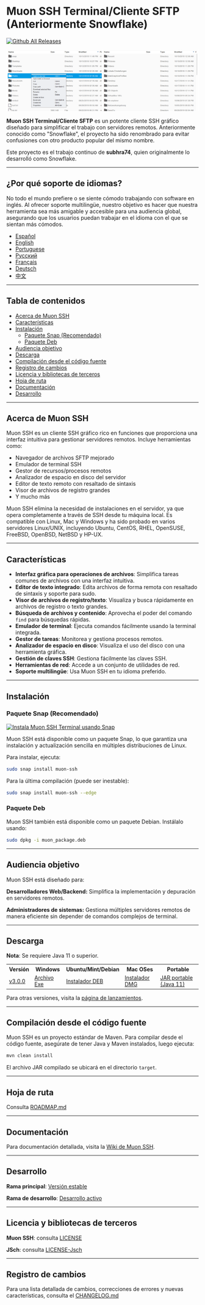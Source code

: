 # Muon SSH Terminal/Cliente SFTP (Anteriormente Snowflake)

[![Github All Releases](https://img.shields.io/github/downloads/subhra74/snowflake/total.svg)]()

<div> <img src="https://raw.githubusercontent.com/devlinx9/muonssh-screenshots/master/file-browser/2.png"> </div> 

**Muon SSH Terminal/Cliente SFTP** es un potente cliente SSH gráfico diseñado para simplificar el trabajo con servidores remotos. Anteriormente conocido como "Snowflake", el proyecto ha sido renombrado para evitar confusiones con otro producto popular del mismo nombre.

Este proyecto es el trabajo continuo de **subhra74**, quien originalmente lo desarrolló como Snowflake.

---

## ¿Por qué soporte de idiomas?

No todo el mundo prefiere o se siente cómodo trabajando con software en inglés. Al ofrecer soporte multilingüe, nuestro objetivo es hacer que nuestra herramienta sea más amigable y accesible para una audiencia global, asegurando que los usuarios puedan trabajar en el idioma con el que se sientan más cómodos.

- [Español](README_es.md)
- [English](README.md)
- [Portuguese](README_pt.md)
- [Pусский](README_ru.md)
- [Français](README_fr.md)
- [Deutsch](README_de.md)
- [中文](README_zh.md)

---

## Tabla de contenidos
- [Acerca de Muon SSH](#acerca-de-muon-ssh)
- [Características](#características)
- [Instalación](#instalación)
    - [Paquete Snap (Recomendado)](#paquete-snap-recomendado)
    - [Paquete Deb](#paquete-deb)
- [Audiencia objetivo](#audiencia-objetivo)
- [Descarga](#descarga)
- [Compilación desde el código fuente](#compilación-desde-el-código-fuente)
- [Registro de cambios](#registro-de-cambios)
- [Licencia y bibliotecas de terceros](#licencia-y-bibliotecas-de-terceros)
- [Hoja de ruta](#hoja-de-ruta)
- [Documentación](#documentación)
- [Desarrollo](#desarrollo)

---

## Acerca de Muon SSH
Muon SSH es un cliente SSH gráfico rico en funciones que proporciona una interfaz intuitiva para gestionar servidores remotos. Incluye herramientas como:
- Navegador de archivos SFTP mejorado
- Emulador de terminal SSH
- Gestor de recursos/procesos remotos
- Analizador de espacio en disco del servidor
- Editor de texto remoto con resaltado de sintaxis
- Visor de archivos de registro grandes
- Y mucho más

Muon SSH elimina la necesidad de instalaciones en el servidor, ya que opera completamente a través de SSH desde tu máquina local. Es compatible con Linux, Mac y Windows y ha sido probado en varios servidores Linux/UNIX, incluyendo Ubuntu, CentOS, RHEL, OpenSUSE, FreeBSD, OpenBSD, NetBSD y HP-UX.

---

## Características
- **Interfaz gráfica para operaciones de archivos**: Simplifica tareas comunes de archivos con una interfaz intuitiva.
- **Editor de texto integrado**: Edita archivos de forma remota con resaltado de sintaxis y soporte para sudo.
- **Visor de archivos de registro/texto**: Visualiza y busca rápidamente en archivos de registro o texto grandes.
- **Búsqueda de archivos y contenido**: Aprovecha el poder del comando `find` para búsquedas rápidas.
- **Emulador de terminal**: Ejecuta comandos fácilmente usando la terminal integrada.
- **Gestor de tareas**: Monitorea y gestiona procesos remotos.
- **Analizador de espacio en disco**: Visualiza el uso del disco con una herramienta gráfica.
- **Gestión de claves SSH**: Gestiona fácilmente las claves SSH.
- **Herramientas de red**: Accede a un conjunto de utilidades de red.
- **Soporte multilingüe**: Usa Muon SSH en tu idioma preferido.

---

## Instalación

### Paquete Snap (Recomendado)
[![Instala Muon SSH Terminal usando Snap](https://snapcraft.io/muon-ssh/badge.svg)](https://snapcraft.io/muon-ssh)

Muon SSH está disponible como un paquete Snap, lo que garantiza una instalación y actualización sencilla en múltiples distribuciones de Linux.

Para instalar, ejecuta:

```sh  
sudo snap install muon-ssh  
```

Para la última compilación (puede ser inestable):
```sh  
sudo snap install muon-ssh --edge    
```

### Paquete Deb
Muon SSH también está disponible como un paquete Debian. Instálalo usando:

```sh  
sudo dpkg -i muon_package.deb   
```

---

## Audiencia objetivo
Muon SSH está diseñado para:

**Desarrolladores Web/Backend:** Simplifica la implementación y depuración en servidores remotos.

**Administradores de sistemas:** Gestiona múltiples servidores remotos de manera eficiente sin depender de comandos complejos de terminal.

---

## Descarga
**Nota**: Se requiere Java 11 o superior.

<table>
  <tr>
    <th>Versión</th>
    <th>Windows</th>
    <th>Ubuntu/Mint/Debian</th>
    <th>Mac OSes</th>
    <th>Portable</th>
  </tr>
  <tr>
    <td>
      <a href="https://github.com/devlinx9/muon-ssh/releases/download/v3.0.0/muonssh_3.0.0.deb">v3.0.0</a>
    </td>
    <td>
      <a href="https://github.com/devlinx9/muon-ssh/releases/download/v3.0.0/muonssh_3.0.0.exe">Archivo Exe</a>
    </td>
    <td>
      <a href="https://github.com/devlinx9/muon-ssh/releases/download/v3.0.0/muonssh_3.0.0.deb">Instalador DEB</a>
    </td>
    <td>
      <a href="https://github.com/devlinx9/muon-ssh/releases/download/v3.0.0/muonssh_3.0.0.dmg">Instalador DMG</a>
    </td>
    <td>
      <a href="https://github.com/devlinx9/muon-ssh/releases/download/v3.0.0/muonssh_3.0.0.jar">JAR portable (Java 11)</a>
    </td>
  </tr>
</table>

Para otras versiones, visita la <a href="https://github.com/devlinx9/muon-ssh/releases">página de lanzamientos</a>.

---

## Compilación desde el código fuente
Muon SSH es un proyecto estándar de Maven. Para compilar desde el código fuente, asegúrate de tener Java y Maven instalados, luego ejecuta:
```sh  
mvn clean install  
```


El archivo JAR compilado se ubicará en el directorio `target`.

---

## Hoja de ruta
Consulta [ROADMAP.md](ROADMAP.md)

---

## Documentación
Para documentación detallada, visita la <a href="https://github.com/devlinx9/muon-ssh/wiki">Wiki de Muon SSH</a>.

---

## Desarrollo
**Rama principal**: <a href="https://github.com/devlinx9/muon-ssh">Versión estable</a>

**Rama de desarrollo**: <a href="https://github.com/devlinx9/muon-ssh/tree/develop">Desarrollo activo</a>

---

## Licencia y bibliotecas de terceros
**Muon SSH**: consulta [LICENSE](LICENSE)

**JSch**: consulta [LICENSE-Jsch](LICENSE-Jsch)

---

## Registro de cambios
Para una lista detallada de cambios, correcciones de errores y nuevas características, consulta el [CHANGELOG.md](CHANGELOG.md)